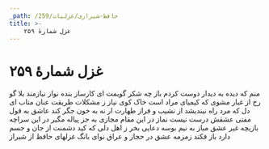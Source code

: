 ```yaml
---
_path: /حافظ-شیرازی/غزلیات/259
title: >-
    غزل شمارهٔ ۲۵۹
---
```

# غزل شمارهٔ ۲۵۹

منم که دیده به دیدار دوست کردم باز
چه شکر گویمت ای کارساز بنده نواز
نیازمند بلا گو رخ از غبار مشوی
که کیمیای مراد است خاک کوی نیاز
ز مشکلات طریقت عنان متاب ای دل
که مرد راه نیندیشد از نشیب و فراز
طهارت ار نه به خون جگر کند عاشق
به قول مفتی عشقش درست نیست نماز
در این مقام مجازی به جز پیاله مگیر
در این سراچه بازیچه غیر عشق مباز
به نیم بوسه دعایی بخر ز اهل دلی
که کید دشمنت از جان و جسم دارد باز
فکند زمزمه عشق در حجاز و عراق
نوای بانگ غزلهای حافظ از شیراز
